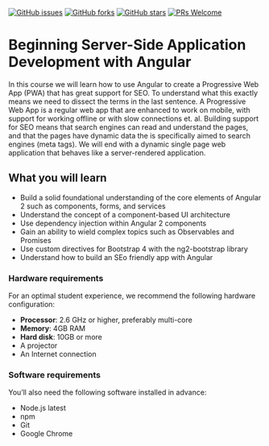 [![GitHub issues](https://img.shields.io/github/issues/TrainingByPackt/Beginning-Server-Side-Application-Development-with-Angular.svg)](https://github.com/TrainingByPackt/Beginning-Server-Side-Application-Development-with-Angular/issues)
[![GitHub forks](https://img.shields.io/github/forks/TrainingByPackt/Beginning-Server-Side-Application-Development-with-Angulars.svg)](https://github.com/TrainingByPackt/Beginning-Server-Side-Application-Development-with-Angular/network)
[![GitHub stars](https://img.shields.io/github/stars/TrainingByPackt/Beginning-Server-Side-Application-Development-with-Angular.svg)](https://github.com/TrainingByPackt/Beginning-Server-Side-Application-Development-with-Angular/stargazers)
[![PRs Welcome](https://img.shields.io/badge/PRs-welcome-brightgreen.svg)](https://github.com/TrainingByPackt/Beginning-Server-Side-Application-Development-with-Angular/pulls)



# Beginning Server-Side Application Development with Angular
In this course we will learn how to use Angular to create a Progressive Web App (PWA) that has great support for SEO. To understand what this exactly means we need to dissect the terms in the last sentence. A Progressive Web App is a regular web app that are enhanced to work on mobile, with support for working offline or with slow connections et. al. Building support for SEO means that search engines can read and understand the pages, and that the pages have dynamic data the is specifically aimed to search engines (meta tags). We will end with a dynamic single page web application that behaves like a server-rendered application.


## What you will learn
* Build a solid foundational understanding of the core elements of Angular 2 such as components, forms, and services
* Understand the concept of a component-based UI architecture
* Use dependency injection within Angular 2 components
* Gain an ability to wield complex topics such as Observables and Promises
* Use custom directives for Bootstrap 4 with the ng2-bootstrap library
* Understand how to build an SEo friendly app with Angular


### Hardware requirements
For an optimal student experience, we recommend the following hardware configuration:
* **Processor**: 2.6 GHz or higher, preferably multi-core
* **Memory**: 4GB RAM
* **Hard disk**: 10GB or more
* A projector 
* An Internet connection



### Software requirements
You’ll also need the following software installed in advance:
* Node.js latest
* npm
* Git
* Google Chrome 





